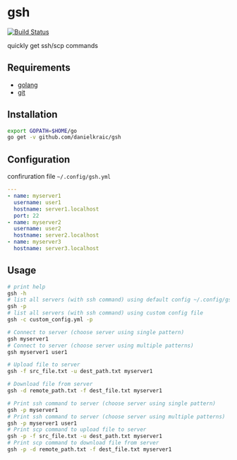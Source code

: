# gsh

[![Build Status](https://travis-ci.org/danielkraic/gsh.svg?branch=master)](https://travis-ci.org/danielkraic/gsh)

quickly get ssh/scp commands

## Requirements

* [golang](https://golang.org/doc/install)
* [git](https://git-scm.com/)

## Installation

```bash
export GOPATH=$HOME/go
go get -v github.com/danielkraic/gsh
```

## Configuration

confiruration file `~/.config/gsh.yml` 

```yaml
---
- name: myserver1
  username: user1
  hostname: server1.localhost
  port: 22
- name: myserver2
  username: user2
  hostname: server2.localhost
- name: myserver3
  hostname: server3.localhost
```

## Usage

```bash
# print help
gsh -h
# list all servers (with ssh command) using default config ~/.config/gsh.yml
gsh -p
# list all servers (with ssh command) using custom config file
gsh -c custom_config.yml -p

# Connect to server (choose server using single pattern)
gsh myserver1
# Connect to server (choose server using multiple patterns)
gsh myserver1 user1

# Upload file to server
gsh -f src_file.txt -u dest_path.txt myserver1

# Download file from server
gsh -d remote_path.txt -f dest_file.txt myserver1

# Print ssh command to server (choose server using single pattern)
gsh -p myserver1
# Print ssh command to server (choose server using multiple patterns)
gsh -p myserver1 user1
# Print scp command to upload file to server
gsh -p -f src_file.txt -u dest_path.txt myserver1
# Print scp command to download file from server
gsh -p -d remote_path.txt -f dest_file.txt myserver1
```